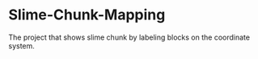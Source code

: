 # Slime-Chunk-Mapping
The project that shows slime chunk by labeling blocks on the coordinate system.
